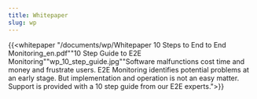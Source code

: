 ```yaml
---
title: Whitepaper
slug: wp
---
```


{{<whitepaper "/documents/wp/Whitepaper 10 Steps to End to End Monitoring_en.pdf""10 Step Guide to E2E Monitoring""wp_10_step_guide.jpg""Software malfunctions cost time and money and frustrate users. E2E Monitoring identifies potential problems at an early stage. But implementation and operation is not an easy matter. Support is provided with a 10 step guide from our E2E experts.">}}
